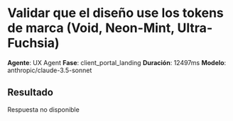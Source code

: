 # Validar que el diseño use los tokens de marca (Void, Neon-Mint, Ultra-Fuchsia)

**Agente**: UX Agent
**Fase**: client_portal_landing
**Duración**: 12497ms
**Modelo**: anthropic/claude-3.5-sonnet

## Resultado

Respuesta no disponible